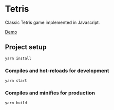# Tetris

Classic Tetris game implemented in Javascript.

[Demo](https://darksoul11.github.io/demos/tetris/)

## Project setup

```
yarn install
```

### Compiles and hot-reloads for development

```
yarn start
```

### Compiles and minifies for production

```
yarn build
```
